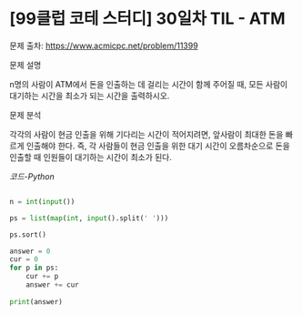 
# [99클럽 코테 스터디] 30일차 TIL - ATM

문제 출차: https://www.acmicpc.net/problem/11399

문제 설명

n명의 사람이 ATM에서 돈을 인출하는 데 걸리는 시간이 함께 주어질 때, 모든 사람이 대기하는 시간을 최소가 되는 시간을 출력하시오.

문제 분석

각각의 사람이 현금 인출을 위해 기다리는 시간이 적어지려면, 앞사람이 최대한 돈을 빠르게 인출해야 한다. 즉, 각 사람들이 현금 인출을 위한 대기 시간이 오름차순으로 돈을 인출할 때 인원들이 대기하는 시간이 최소가 된다.

*코드-Python*

```Python

n = int(input())

ps = list(map(int, input().split(' ')))

ps.sort()

answer = 0
cur = 0
for p in ps:
    cur += p
    answer += cur
    
print(answer)
            
```